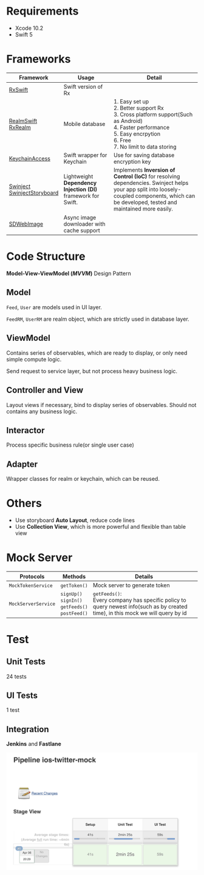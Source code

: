 # Requirements
* Xcode 10.2
* Swift 5

# Frameworks
| Framework | Usage | Detail |
| ------ | ------ | ------ |
| [RxSwift](https://github.com/ReactiveX/RxSwift) | Swift version of Rx|  |
| [RealmSwift](https://github.com/realm/realm-cocoa) <br/> [RxRealm](https://github.com/RxSwiftCommunity/RxRealm)| Mobile database | 1. Easy set up <br/> 2. Better support Rx <br/> 3. Cross platform support(Such as Android) <br/> 4. Faster performance <br/> 5. Easy encrpytion <br/> 6. Free <br/> 7. No limit to data storing |
| [KeychainAccess](https://github.com/kishikawakatsumi/KeychainAccess) | Swift wrapper for Keychain | Use for saving database encryption key |
| [Swinject](https://github.com/Swinject/Swinject) <br/> [SwinjectStoryboard](https://github.com/Swinject/SwinjectStoryboard) | Lightweight **Dependency Injection (DI)** framework for Swift. |  Implements **Inversion of Control (IoC)** for resolving dependencies. Swinject helps your app split into loosely-coupled components, which can be developed, tested and maintained more easily.  |
| [SDWebImage](https://github.com/SDWebImage/SDWebImage) | Async image downloader with cache support |  |

# Code Structure
**Model-View-ViewModel (*MVVM*)** Design Pattern
## Model
`Feed`, `User` are models used in UI layer.

`FeedRM`, `UserRM` are realm object, which are strictly used in database layer.
## ViewModel
Contains series of observables, which are ready to display, or only need simple compute logic.

Send request to service layer, but not process heavy business logic.
## Controller and View
Layout views if necessary, bind to display series of observables. Should not contains any business logic.

## Interactor
Process specific business rule(or single user case)

## Adapter
Wrapper classes for realm or keychain, which can be reused.

# Others
* Use storyboard **Auto Layout**, reduce code lines
* Use **Collection View**, which is more powerful and flexible than table view

# Mock Server
| Protocols | Methods | Details |
| ------ | ------ | ------ |
| `MockTokenService` | `getToken()` | Mock server to generate token |
| `MockServerService` | `signUp()` <br/> `signIn()` <br/> `getFeeds()` <br/> `postFeed()` | `getFeeds()`: <br/> Every company has specific policy to query newest info(such as by created time), in this mock we will query by id |
 
# Test
## Unit Tests
24 tests
## UI Tests
1 test
## Integration
**Jenkins** and **Fastlane**

![](./screenshots/ci.png)
